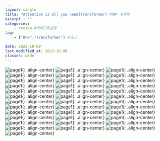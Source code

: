 ```yaml
---
layout: single
title: "Attention is all you need(Transformer) 리뷰" #제목
excerpt : ""
categories: 
    - review #카테고리설정
tag: 
    - ["논문","Transformer"] #테그

date: 2023-10-09
last_modified_at: 2023-10-09
classes: wide        
---
```



![page1](/assets/images/Transformer/Transformer/슬라이드1.PNG){: .align-center}
![page1](/assets/images/Transformer/Transformer/슬라이드2.PNG){: .align-center}
![page1](/assets/images/Transformer/Transformer/슬라이드3.PNG){: .align-center}
![page1](/assets/images/Transformer/Transformer/슬라이드4.PNG){: .align-center}
![page1](/assets/images/Transformer/Transformer/슬라이드5.PNG){: .align-center}
![page1](/assets/images/Transformer/Transformer/슬라이드6.PNG){: .align-center}
![page1](/assets/images/Transformer/Transformer/슬라이드7.PNG){: .align-center}
![page1](/assets/images/Transformer/Transformer/슬라이드8.PNG){: .align-center}
![page1](/assets/images/Transformer/Transformer/슬라이드9.PNG){: .align-center}
![page1](/assets/images/Transformer/Transformer/슬라이드10.PNG){: .align-center}
![page1](/assets/images/Transformer/Transformer/슬라이드11.PNG){: .align-center}
![page1](/assets/images/Transformer/Transformer/슬라이드12.PNG){: .align-center}
![page1](/assets/images/Transformer/Transformer/슬라이드13.PNG){: .align-center}
![page1](/assets/images/Transformer/Transformer/슬라이드14.PNG){: .align-center}
![page1](/assets/images/Transformer/Transformer/슬라이드15.PNG){: .align-center}
![page1](/assets/images/Transformer/Transformer/슬라이드16.PNG){: .align-center}
![page1](/assets/images/Transformer/Transformer/슬라이드17.PNG){: .align-center}
![page1](/assets/images/Transformer/Transformer/슬라이드18.PNG){: .align-center}
![page1](/assets/images/Transformer/Transformer/슬라이드19.PNG){: .align-center}
![page1](/assets/images/Transformer/Transformer/슬라이드20.PNG){: .align-center}
![page1](/assets/images/Transformer/Transformer/슬라이드21.PNG){: .align-center}
![page1](/assets/images/Transformer/Transformer/슬라이드22.PNG){: .align-center}
![page1](/assets/images/Transformer/Transformer/슬라이드23.PNG){: .align-center}
![page1](/assets/images/Transformer/Transformer/슬라이드24.PNG){: .align-center}
![page1](/assets/images/Transformer/Transformer/슬라이드25.PNG){: .align-center}
![page1](/assets/images/Transformer/Transformer/슬라이드26.PNG){: .align-center}
![page1](/assets/images/Transformer/Transformer/슬라이드27.PNG){: .align-center}
![page1](/assets/images/Transformer/Transformer/슬라이드28.PNG){: .align-center}
![page1](/assets/images/Transformer/Transformer/슬라이드29.PNG){: .align-center}
![page1](/assets/images/Transformer/Transformer/슬라이드30.PNG){: .align-center}
![page1](/assets/images/Transformer/Transformer/슬라이드31.PNG){: .align-center}
![page1](/assets/images/Transformer/Transformer/슬라이드32.PNG){: .align-center}
![page1](/assets/images/Transformer/Transformer/슬라이드33.PNG){: .align-center}
![page1](/assets/images/Transformer/Transformer/슬라이드34.PNG){: .align-center}
![page1](/assets/images/Transformer/Transformer/슬라이드35.PNG){: .align-center}
![page1](/assets/images/Transformer/Transformer/슬라이드36.PNG){: .align-center}
![page1](/assets/images/Transformer/Transformer/슬라이드37.PNG){: .align-center}